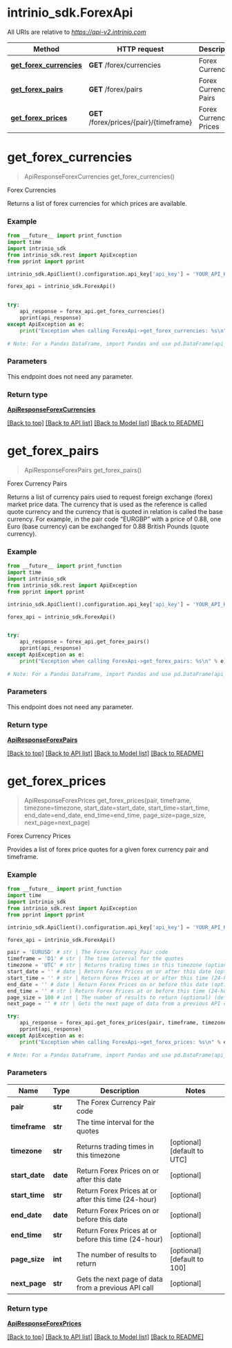 # intrinio_sdk.ForexApi

All URIs are relative to *https://api-v2.intrinio.com*

Method | HTTP request | Description
------------- | ------------- | -------------
[**get_forex_currencies**](ForexApi.md#get_forex_currencies) | **GET** /forex/currencies | Forex Currencies
[**get_forex_pairs**](ForexApi.md#get_forex_pairs) | **GET** /forex/pairs | Forex Currency Pairs
[**get_forex_prices**](ForexApi.md#get_forex_prices) | **GET** /forex/prices/{pair}/{timeframe} | Forex Currency Prices


# **get_forex_currencies**
> ApiResponseForexCurrencies get_forex_currencies()

Forex Currencies

Returns a list of forex currencies for which prices are available.

### Example
```python
from __future__ import print_function
import time
import intrinio_sdk
from intrinio_sdk.rest import ApiException
from pprint import pprint

intrinio_sdk.ApiClient().configuration.api_key['api_key'] = 'YOUR_API_KEY'

forex_api = intrinio_sdk.ForexApi()


try:
    api_response = forex_api.get_forex_currencies()
    pprint(api_response)
except ApiException as e:
    print("Exception when calling ForexApi->get_forex_currencies: %s\n" % e)
    
# Note: For a Pandas DataFrame, import Pandas and use pd.DataFrame(api_response.property_name_dict) 
```

### Parameters
This endpoint does not need any parameter.

### Return type

[**ApiResponseForexCurrencies**](ApiResponseForexCurrencies.md)

[[Back to top]](#) [[Back to API list]](../README.md#documentation-for-api-endpoints) [[Back to Model list]](../README.md#documentation-for-models) [[Back to README]](../README.md)

# **get_forex_pairs**
> ApiResponseForexPairs get_forex_pairs()

Forex Currency Pairs

Returns a list of currency pairs used to request foreign exchange (forex) market price data. The currency that is used as the reference is called quote currency and the currency that is quoted in relation is called the base currency. For example, in the pair code “EURGBP” with a price of 0.88, one Euro (base currency) can be exchanged for 0.88 British Pounds (quote currency).

### Example
```python
from __future__ import print_function
import time
import intrinio_sdk
from intrinio_sdk.rest import ApiException
from pprint import pprint

intrinio_sdk.ApiClient().configuration.api_key['api_key'] = 'YOUR_API_KEY'

forex_api = intrinio_sdk.ForexApi()


try:
    api_response = forex_api.get_forex_pairs()
    pprint(api_response)
except ApiException as e:
    print("Exception when calling ForexApi->get_forex_pairs: %s\n" % e)
    
# Note: For a Pandas DataFrame, import Pandas and use pd.DataFrame(api_response.property_name_dict) 
```

### Parameters
This endpoint does not need any parameter.

### Return type

[**ApiResponseForexPairs**](ApiResponseForexPairs.md)

[[Back to top]](#) [[Back to API list]](../README.md#documentation-for-api-endpoints) [[Back to Model list]](../README.md#documentation-for-models) [[Back to README]](../README.md)

# **get_forex_prices**
> ApiResponseForexPrices get_forex_prices(pair, timeframe, timezone=timezone, start_date=start_date, start_time=start_time, end_date=end_date, end_time=end_time, page_size=page_size, next_page=next_page)

Forex Currency Prices

Provides a list of forex price quotes for a given forex currency pair and timeframe.

### Example
```python
from __future__ import print_function
import time
import intrinio_sdk
from intrinio_sdk.rest import ApiException
from pprint import pprint

intrinio_sdk.ApiClient().configuration.api_key['api_key'] = 'YOUR_API_KEY'

forex_api = intrinio_sdk.ForexApi()

pair = 'EURUSD' # str | The Forex Currency Pair code
timeframe = 'D1' # str | The time interval for the quotes
timezone = 'UTC' # str | Returns trading times in this timezone (optional) (default to UTC)
start_date = '' # date | Return Forex Prices on or after this date (optional)
start_time = '' # str | Return Forex Prices at or after this time (24-hour) (optional)
end_date = '' # date | Return Forex Prices on or before this date (optional)
end_time = '' # str | Return Forex Prices at or before this time (24-hour) (optional)
page_size = 100 # int | The number of results to return (optional) (default to 100)
next_page = '' # str | Gets the next page of data from a previous API call (optional)

try:
    api_response = forex_api.get_forex_prices(pair, timeframe, timezone=timezone, start_date=start_date, start_time=start_time, end_date=end_date, end_time=end_time, page_size=page_size, next_page=next_page)
    pprint(api_response)
except ApiException as e:
    print("Exception when calling ForexApi->get_forex_prices: %s\n" % e)
    
# Note: For a Pandas DataFrame, import Pandas and use pd.DataFrame(api_response.property_name_dict) 
```

### Parameters

Name | Type | Description  | Notes
------------- | ------------- | ------------- | -------------
 **pair** | **str**| The Forex Currency Pair code | 
 **timeframe** | **str**| The time interval for the quotes | 
 **timezone** | **str**| Returns trading times in this timezone | [optional] [default to UTC]
 **start_date** | **date**| Return Forex Prices on or after this date | [optional] 
 **start_time** | **str**| Return Forex Prices at or after this time (24-hour) | [optional] 
 **end_date** | **date**| Return Forex Prices on or before this date | [optional] 
 **end_time** | **str**| Return Forex Prices at or before this time (24-hour) | [optional] 
 **page_size** | **int**| The number of results to return | [optional] [default to 100]
 **next_page** | **str**| Gets the next page of data from a previous API call | [optional] 

### Return type

[**ApiResponseForexPrices**](ApiResponseForexPrices.md)

[[Back to top]](#) [[Back to API list]](../README.md#documentation-for-api-endpoints) [[Back to Model list]](../README.md#documentation-for-models) [[Back to README]](../README.md)

